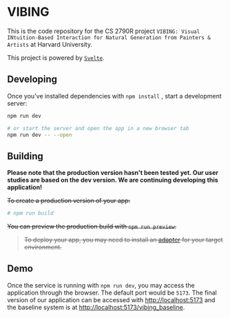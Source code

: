 # VIBING

This is the code repository for the CS 2790R project `VIBING: Visual INtuition-Based Interaction for Natural Generation from Painters & Artists` at Harvard University.

This project is powered by [`Svelte`](https://github.com/sveltejs/svelte).

<!-- ## Creating a project

If you're seeing this, you've probably already done this step. Congrats!

```bash
# create a new project in the current directory
npx sv create

# create a new project in my-app
npx sv create my-app
``` -->

## Developing

Once you've installed dependencies with `npm install` , start a development server:

```bash
npm run dev

# or start the server and open the app in a new browser tab
npm run dev -- --open
```

## Building

**Please note that the production version hasn't been tested yet. Our user studies are based on the dev version. We are continuing developing this application!**

~~To create a production version of your app:~~

```bash
# npm run build
```

~~You can preview the production build with `npm run preview`.~~

> ~~To deploy your app, you may need to install an [adapter](https://svelte.dev/docs/kit/adapters) for your target environment.~~

## Demo
Once the service is running with `npm run dev`, you may access the application through the browser. The default port would be `5173`. The final version of our application can be accessed with [http://localhost:5173](http://localhost:5173) and the baseline system is at [http://localhost:5173/vibing_baseline](http://localhost:5173/vibing_baseline).
